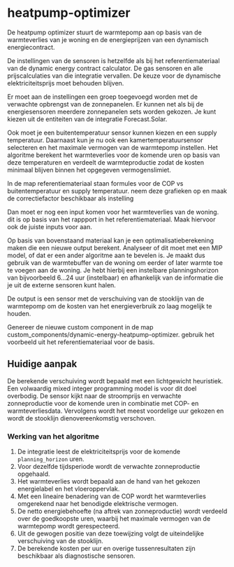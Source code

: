 # heatpump-optimizer

De heatpump optimizer stuurt de warmtepomp aan op basis van de warmteverlies van je woning en de energieprijzen van een dynamisch energiecontract. 

De instellingen van de sensoren is hetzelfde als bij het referentiemateriaal van de dynamic energy contract calculator. De gas sensoren en alle prijscalculaties van die integratie vervallen. De keuze voor de dynamische elektriciteitsprijs moet behouden blijven.

Er moet aan de instellingen een groep toegevoegd worden met de verwachte opbrengst van de zonnepanelen. Er kunnen net als bij de energiesensoren meerdere zonnepanelen sets worden gekozen. Je kunt kiezen uit de entiteiten van de integratie Forecast.Solar.

Ook moet je een buitentemperatuur sensor kunnen kiezen en een supply temperatuur.
Daarnaast kun je nu ook een kamertemperatuursensor selecteren en het maximale
vermogen van de warmtepomp instellen. Het algoritme berekent het warmteverlies
voor de komende uren op basis van deze temperaturen en verdeelt de
warmteproductie zodat de kosten minimaal blijven binnen het opgegeven
vermogenslimiet.

In de map referentiemateriaal staan formules voor de COP vs buitentemperatuur en supply temperatuur. neem deze grafieken op en maak de correctiefactor beschikbaar als instelling

Dan moet er nog een input komen voor het warmteverlies van de woning. dit is op basis van het rappport in het referentiemateriaal. Maak hiervoor ook de juiste inputs voor aan.

Op basis van bovenstaand materiaal kan je een optimalisatieberekening maken die een nieuwe output berekent. Analyseer of dit moet met een MIP model, of dat er een ander algoritme aan te bevelen is. Je maakt dus gebruik van de warmtebuffer van de woning om eerder of later warmte toe te voegen aan de woning. Je hebt hierbij een instelbare planningshorizon van bijvoorbeeld 6...24 uur (instelbaar) en afhankelijk van de informatie die je uit de externe sensoren kunt halen.


De output is een sensor met de verschuiving van de stooklijn van de warmtepomp om de kosten van het energieverbruik zo laag mogelijk te houden.

Genereer de nieuwe custom component in de map custom_components/dynamic-energy-heatpump-optimizer. gebruik het voorbeeld uit het referentiemateriaal voor de basis.

## Huidige aanpak

De berekende verschuiving wordt bepaald met een lichtgewicht heuristiek. Een
volwaardig mixed integer programming model is voor dit doel overbodig. De
sensor kijkt naar de stroomprijs en verwachte zonneproductie voor de komende
uren in combinatie met COP- en warmteverliesdata. Vervolgens wordt het meest
voordelige uur gekozen en wordt de stooklijn dienovereenkomstig verschoven.

### Werking van het algoritme

1. De integratie leest de elektriciteitsprijs voor de komende `planning_horizon` uren.
2. Voor dezelfde tijdsperiode wordt de verwachte zonneproductie opgehaald.
3. Het warmteverlies wordt bepaald aan de hand van het gekozen energielabel en het vloeroppervlak.
4. Met een lineaire benadering van de COP wordt het warmteverlies omgerekend naar het benodigde elektrische vermogen.
5. De netto energiebehoefte (na aftrek van zonneproductie) wordt verdeeld over de goedkoopste uren, waarbij het maximale vermogen van de warmtepomp wordt gerespecteerd.
6. Uit de gewogen positie van deze toewijzing volgt de uiteindelijke verschuiving van de stooklijn.
7. De berekende kosten per uur en overige tussenresultaten zijn beschikbaar als diagnostische sensoren.